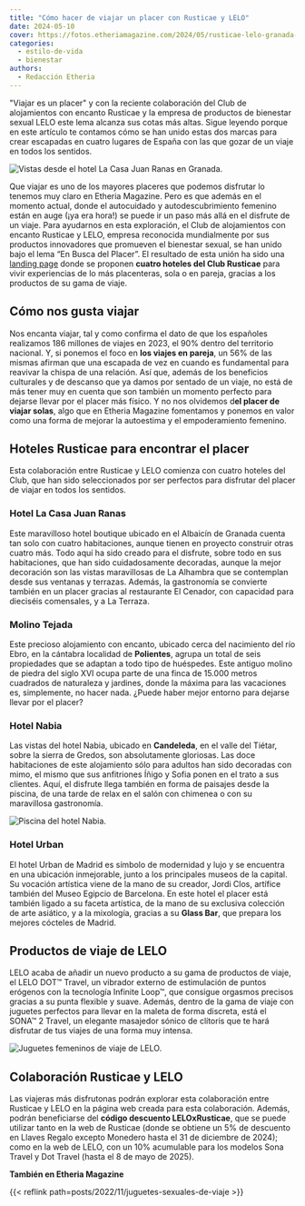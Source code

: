 ```yaml
---
title: "Cómo hacer de viajar un placer con Rusticae y LELO"
date: 2024-05-10
cover: https://fotos.etheriamagazine.com/2024/05/rusticae-lelo-granada-juan-ranas.jpg
categories: 
  - estilo-de-vida
  - bienestar
authors: 
  - Redacción Etheria
---
```


"Viajar es un placer" y con la reciente colaboración del Club de alojamientos con 
encanto Rusticae y la empresa de productos de bienestar sexual LELO este lema alcanza 
sus cotas más altas. Sigue leyendo porque en este artículo te contamos cómo se han unido 
estas dos marcas para crear escapadas en cuatro lugares de España con las que gozar de 
un viaje en todos los sentidos. 

![Vistas desde el hotel La Casa Juan Ranas en Granada.](https://fotos.etheriamagazine.com/2024/05/rusticae-lelo-granada-juan-ranas.jpg "Vistas desde el hotel © La Casa Juan Ranas en Granada.")

Que viajar es uno de los mayores placeres que podemos disfrutar lo tenemos muy claro en 
Etheria Magazine. Pero es que además en el momento actual, donde el autocuidado y 
autodescubrimiento femenino están en auge (¡ya era hora!) se puede ir un paso más allá 
en el disfrute de un viaje. Para ayudarnos en esta exploración, el Club de alojamientos 
con encanto Rusticae y LELO, empresa reconocida mundialmente por sus productos 
innovadores que promueven el bienestar sexual, se han unido bajo el lema “En Busca del 
Placer”. El resultado de esta unión ha sido una [landing 
page](https://www.rusticae.es/viajes/en-busca-del-placer-by-lelo-rusticae) donde se 
proponen **cuatro hoteles del Club Rusticae** para vivir experiencias de lo más 
placenteras, sola o en pareja, gracias a los productos de su gama de viaje. 

## Cómo nos gusta viajar

Nos encanta viajar, tal y como confirma el dato de que los españoles realizamos 186 
millones de viajes en 2023, el 90% dentro del territorio nacional. Y, si ponemos el foco 
en **los viajes en pareja**, un 56% de las mismas afirman que una escapada de vez en 
cuando es fundamental para reavivar la chispa de una relación. Así que, además de los 
beneficios culturales y de descanso que ya damos por sentado de un viaje, no está de más 
tener muy en cuenta que son también un momento perfecto para dejarse llevar por el 
placer más físico. Y no nos olvidemos d**el placer de viajar solas**, algo que en 
Etheria Magazine fomentamos y ponemos en valor como una forma de mejorar la autoestima y 
el empoderamiento femenino. 

## Hoteles Rusticae para encontrar el placer

Esta colaboración entre Rusticae y LELO comienza con cuatro hoteles del Club, que han 
sido seleccionados por ser perfectos para disfrutar del placer de viajar en todos los 
sentidos. 

### Hotel La Casa Juan Ranas

Este maravilloso hotel boutique ubicado en el Albaicín de Granada cuenta tan solo con 
cuatro habitaciones, aunque tienen en proyecto construir otras cuatro más. Todo aquí ha 
sido creado para el disfrute, sobre todo en sus habitaciones, que han sido 
cuidadosamente decoradas, aunque la mejor decoración son las vistas maravillosas de La 
Alhambra que se contemplan desde sus ventanas y terrazas. Además, la gastronomía se 
convierte también en un placer gracias al restaurante El Cenador, con capacidad para 
dieciséis comensales, y a La Terraza. 

### Molino Tejada

Este precioso alojamiento con encanto, ubicado cerca del nacimiento del río Ebro, en la 
cántabra localidad de **Polientes**, agrupa un total de seis propiedades que se adaptan 
a todo tipo de huéspedes. Este antiguo molino de piedra del siglo XVI ocupa parte de una 
finca de 15.000 metros cuadrados de naturaleza y jardines, donde la máxima para las 
vacaciones es, simplemente, no hacer nada. ¿Puede haber mejor entorno para dejarse 
llevar por el placer? 

### Hotel Nabia

Las vistas del hotel Nabia, ubicado en **Candeleda**, en el valle del Tiétar, sobre la 
sierra de Gredos, son absolutamente gloriosas. Las doce habitaciones de este alojamiento 
sólo para adultos han sido decoradas con mimo, el mismo que sus anfitriones Íñigo y 
Sofia ponen en el trato a sus clientes. Aquí, el disfrute llega también en forma de 
paisajes desde la piscina, de una tarde de relax en el salón con chimenea o con su 
maravillosa gastronomía. 

![Piscina del hotel Nabia.](https://fotos.etheriamagazine.com/2024/05/Rusticae-lelo-Hotel-Nabia.jpg "Piscina del hotel Nabia. © Hotel Nabia/Rusticae.")

### Hotel Urban

El hotel Urban de Madrid es símbolo de modernidad y lujo y se encuentra en una ubicación 
inmejorable, junto a los principales museos de la capital. Su vocación artística viene 
de la mano de su creador, Jordi Clos, artífice también del Museo Egipcio de Barcelona. 
En este hotel el placer está también ligado a su faceta artística, de la mano de su 
exclusiva colección de arte asiático, y a la mixología, gracias a su **Glass Bar**, que 
prepara los mejores cócteles de Madrid. 

## Productos de viaje de LELO

LELO acaba de añadir un nuevo producto a su gama de productos de viaje, el LELO DOT™ 
Travel, un vibrador externo de estimulación de puntos erógenos con la tecnología 
Infinite Loop™, que consigue orgasmos precisos gracias a su punta flexible y suave. 
Además, dentro de la gama de viaje con juguetes perfectos para llevar en la maleta de 
forma discreta, está el SONA™ 2 Travel, un elegante masajedor sónico de clítoris que te 
hará disfrutar de tus viajes de una forma muy intensa. 

![Juguetes femeninos de viaje de LELO.](https://fotos.etheriamagazine.com/2024/05/rusticae-lelo-habitacion.jpg "Juguetes femeninos de viaje de LELO.")

## Colaboración Rusticae y LELO

Las viajeras más disfrutonas podrán explorar esta colaboración entre Rusticae y LELO en 
la página web creada para esta colaboración. Además, podrán beneficiarse del **código 
descuento LELOxRusticae**, que se puede utilizar tanto en la web de Rusticae (donde se 
obtiene un 5% de descuento en Llaves Regalo excepto Monedero hasta el 31 de diciembre de 
2024); como en la web de LELO, con un 10% acumulable para los modelos Sona Travel y Dot 
Travel (hasta el 8 de mayo de 2025). 

**También en Etheria Magazine** 

{{< reflink path=posts/2022/11/juguetes-sexuales-de-viaje >}}
